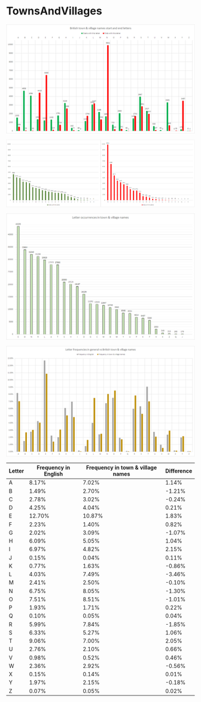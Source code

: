 # TownsAndVillages

![Start and end letters](images/start_and_end_letters.png)

![Start and end letters](images/start_end_letters_by_count.png)

![Occurrences of letters](images/entire_letters_by_count.png)

![Letter frequencies vs general English](images/letter_frequencies.png)

| Letter | Frequency in English | Frequency in town & village names | Difference | 
|--------|----------------------|-----------------------------------|------------| 
| A      | 8.17%                | 7.02%                             | 1.14%      | 
| B      | 1.49%                | 2.70%                             | -1.21%     | 
| C      | 2.78%                | 3.02%                             | -0.24%     | 
| D      | 4.25%                | 4.04%                             | 0.21%      | 
| E      | 12.70%               | 10.87%                            | 1.83%      | 
| F      | 2.23%                | 1.40%                             | 0.82%      | 
| G      | 2.02%                | 3.09%                             | -1.07%     | 
| H      | 6.09%                | 5.05%                             | 1.04%      | 
| I      | 6.97%                | 4.82%                             | 2.15%      | 
| J      | 0.15%                | 0.04%                             | 0.11%      | 
| K      | 0.77%                | 1.63%                             | -0.86%     | 
| L      | 4.03%                | 7.49%                             | -3.46%     | 
| M      | 2.41%                | 2.50%                             | -0.10%     | 
| N      | 6.75%                | 8.05%                             | -1.30%     | 
| O      | 7.51%                | 8.51%                             | -1.01%     | 
| P      | 1.93%                | 1.71%                             | 0.22%      | 
| Q      | 0.10%                | 0.05%                             | 0.04%      | 
| R      | 5.99%                | 7.84%                             | -1.85%     | 
| S      | 6.33%                | 5.27%                             | 1.06%      | 
| T      | 9.06%                | 7.00%                             | 2.05%      | 
| U      | 2.76%                | 2.10%                             | 0.66%      | 
| V      | 0.98%                | 0.52%                             | 0.46%      | 
| W      | 2.36%                | 2.92%                             | -0.56%     | 
| X      | 0.15%                | 0.14%                             | 0.01%      | 
| Y      | 1.97%                | 2.15%                             | -0.18%     | 
| Z      | 0.07%                | 0.05%                             | 0.02%      | 


